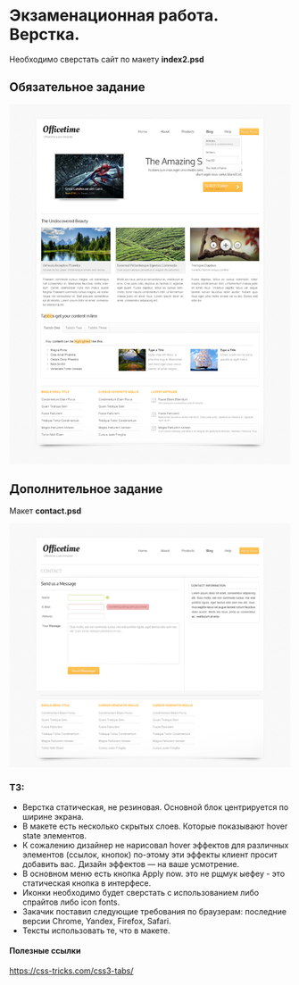 # Экзаменационная работа. Верстка.

Необходимо сверстать сайт по макету **index2.psd**  

## Обязательное задание

![index2.jpg](index2.jpg)

## Дополнительное задание

Макет **contact.psd**

![contact.jpg](contact.jpg)

### **ТЗ:**
* Верстка статическая, не резиновая. Основной блок центрируется по ширине экрана.  
* В макете есть несколько скрытых слоев. Которые показывают hover state элементов.  
* К сожалению дизайнер не нарисовал hover эффектов для различных элементов (ссылок, кнопок) по-этому эти эффекты клиент просит добавить вас. Дизайн эффектов — на ваше усмотрение.  
* В основном меню есть кнопка Apply now. это не рщмук ыефеу - это статическая кнопка в интерфесе.  
* Иконки необходимо будет сверстать с использованием либо спрайтов либо icon fonts.  
* Закачик поставил следующие требования по браузерам: последние версии Chrome, Yandex, Firefox, Safari.  
* Тексты использовать те, что в макете.  

#### **Полезные ссылки**  
<https://css-tricks.com/css3-tabs/>
